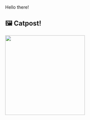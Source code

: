 Hello there!



## 🖼️ Catpost!

<sub>
    <img src="https://cdn2.thecatapi.com/images/9ln.jpg" height="256">
</sub>

